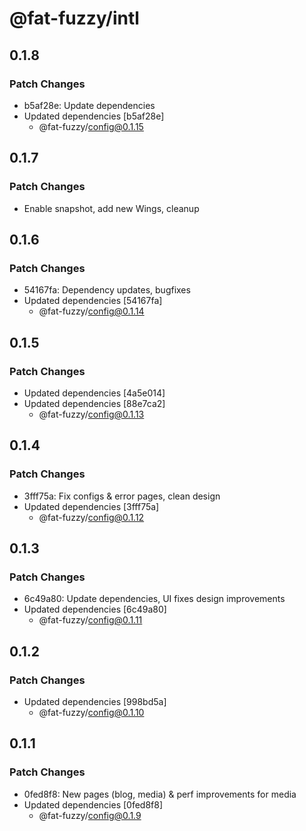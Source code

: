# @fat-fuzzy/intl

## 0.1.8

### Patch Changes

- b5af28e: Update dependencies
- Updated dependencies [b5af28e]
  - @fat-fuzzy/config@0.1.15

## 0.1.7

### Patch Changes

- Enable snapshot, add new Wings, cleanup

## 0.1.6

### Patch Changes

- 54167fa: Dependency updates, bugfixes
- Updated dependencies [54167fa]
  - @fat-fuzzy/config@0.1.14

## 0.1.5

### Patch Changes

- Updated dependencies [4a5e014]
- Updated dependencies [88e7ca2]
  - @fat-fuzzy/config@0.1.13

## 0.1.4

### Patch Changes

- 3fff75a: Fix configs & error pages, clean design
- Updated dependencies [3fff75a]
  - @fat-fuzzy/config@0.1.12

## 0.1.3

### Patch Changes

- 6c49a80: Update dependencies, UI fixes design improvements
- Updated dependencies [6c49a80]
  - @fat-fuzzy/config@0.1.11

## 0.1.2

### Patch Changes

- Updated dependencies [998bd5a]
  - @fat-fuzzy/config@0.1.10

## 0.1.1

### Patch Changes

- 0fed8f8: New pages (blog, media) & perf improvements for media
- Updated dependencies [0fed8f8]
  - @fat-fuzzy/config@0.1.9
